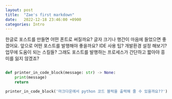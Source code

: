 ```yaml
---
layout: post
title:  "Zae's first markdown"
date:   2022-12-18 23:46:00 +0900
categories: Intro
---
```

한글로 포스트를 만들면 어떤 폰트로 써질까요? 글자 크기나 행간이 마음에 들었으면 좋겠어요.
앞으로 어떤 포스트를 발행해야 좋을까요? IDE 사용 팁? 개발환경 설정 해보기? 업무에 도움이 되는 스킬들?
그래도 포스트를 발행하는 프로세스가 간단하고 짧아야 흥미를 잃지 않겠죠?


```python

def printer_in_code_block(message: str) -> None:
	print(message)
	return

printer_in_code_block('마크다운에서 python 코드 블럭을 출력해 줄 수 있을까요??')
```

